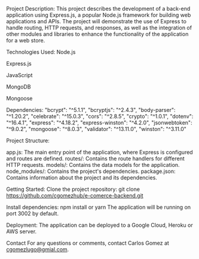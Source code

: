 Project Description:
This project describes the development of a back-end application using Express.js, a popular Node.js framework for building web applications and APIs. The project will demonstrate the use of Express to handle routing, HTTP requests, and responses, as well as the integration of other modules and libraries to enhance the functionality of the application for a web store.

Technologies Used:
Node.js

Express.js

JavaScript

MongoDB

Mongoose

Dependencies:
"bcrypt": "^5.1.1", "bcryptjs": "^2.4.3", "body-parser": "^1.20.2", "celebrate": "^15.0.3", "cors": "^2.8.5", "crypto": "^1.0.1", "dotenv": "^16.4.1", "express": "^4.18.2", "express-winston": "^4.2.0", "jsonwebtoken": "^9.0.2", "mongoose": "^8.0.3", "validator": "^13.11.0", "winston": "^3.11.0"

Project Structure:

app.js: The main entry point of the application, where Express is configured and routes are defined. routes/: Contains the route handlers for different HTTP requests. models/: Contains the data models for the application. node_modules/: Contains the project's dependencies. package.json: Contains information about the project and its dependencies.

Getting Started:
Clone the project repository: git clone https://github.com/cgomezhub/e-comerce-backend.git

Install dependencies: npm install or yarn The application will be running on port 3002 by default.

Deployment:
The application can be deployed to a Google Cloud, Heroku or AWS server.

Contact
For any questions or comments, contact Carlos Gomez at cgomezlugo@gmial.com.
